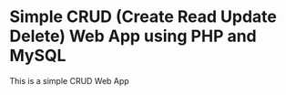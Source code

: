 # Simple CRUD (Create Read Update Delete) Web App using PHP and MySQL
This is a simple CRUD Web App
